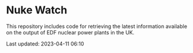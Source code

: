 # Nuke Watch

This repository includes code for retrieving the latest information available on the output of EDF nuclear power plants in the UK.

Last updated: 2023-04-11 06:10
